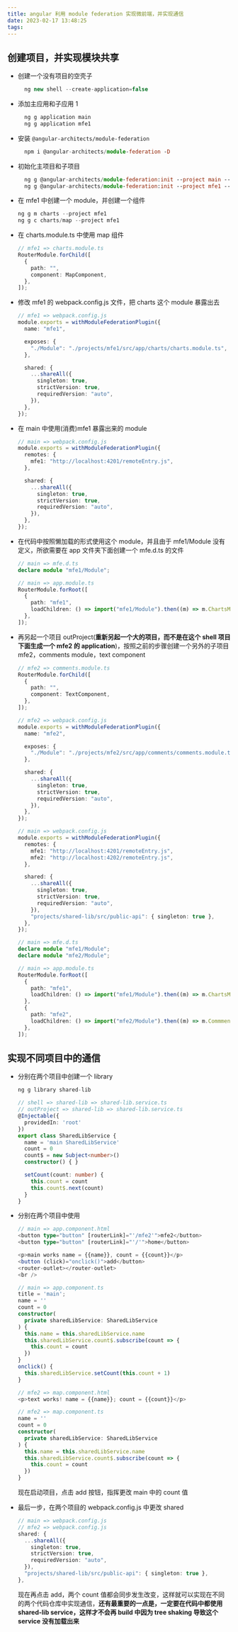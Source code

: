 ```yaml
---
title: angular 利用 module federation 实现微前端，并实现通信
date: 2023-02-17 13:48:25
tags:
---
```


## 创建项目，并实现模块共享

- 创建一个没有项目的空壳子

  ```typescript
    ng new shell --create-application=false
  ```

- 添加主应用和子应用 1

  ```typescript
    ng g application main
    ng g application mfe1
  ```

- 安装 `@angular-architects/module-federation`

  ```typescript
    npm i @angular-architects/module-federation -D
  ```

- 初始化主项目和子项目

  ```typescript
    ng g @angular-architects/module-federation:init --project main --port 4200 --type host
    ng g @angular-architects/module-federation:init --project mfe1 --port 4201 --type remote
  ```

- 在 mfe1 中创建一个 module，并创建一个组件

  ```typescript
  ng g m charts --project mfe1
  ng g c charts/map --project mfe1
  ```

- 在 charts.module.ts 中使用 map 组件

  ```typescript
  // mfe1 => charts.module.ts
  RouterModule.forChild([
    {
      path: "",
      component: MapComponent,
    },
  ]);
  ```

- 修改 mfe1 的 webpack.config.js 文件，把 charts 这个 module 暴露出去

  ```typescript
  // mfe1 => webpack.config.js
  module.exports = withModuleFederationPlugin({
    name: "mfe1",

    exposes: {
      "./Module": "./projects/mfe1/src/app/charts/charts.module.ts",
    },

    shared: {
      ...shareAll({
        singleton: true,
        strictVersion: true,
        requiredVersion: "auto",
      }),
    },
  });
  ```

- 在 main 中使用(消费)mfe1 暴露出来的 module

  ```typescript
  // main => webpack.config.js
  module.exports = withModuleFederationPlugin({
    remotes: {
      mfe1: "http://localhost:4201/remoteEntry.js",
    },

    shared: {
      ...shareAll({
        singleton: true,
        strictVersion: true,
        requiredVersion: "auto",
      }),
    },
  });
  ```

- 在代码中按照懒加载的形式使用这个 module，并且由于 mfe1/Module 没有定义，所欲需要在 app 文件夹下面创建一个 mfe.d.ts 的文件

  ```typescript
  // main => mfe.d.ts
  declare module "mfe1/Module";

  // main => app.module.ts
  RouterModule.forRoot([
    {
      path: "mfe1",
      loadChildren: () => import("mfe1/Module").then((m) => m.ChartsModule),
    },
  ]);
  ```

- 再另起一个项目 outProject(**重新另起一个大的项目，而不是在这个 shell 项目下面生成一个 mfe2 的 application**)，按照之前的步骤创建一个另外的子项目 mfe2，comments module，text component

  ```typescript
  // mfe2 => comments.module.ts
  RouterModule.forChild([
    {
      path: "",
      component: TextComponent,
    },
  ]);

  // mfe2 => webpack.config.js
  module.exports = withModuleFederationPlugin({
    name: "mfe2",

    exposes: {
      "./Module": "./projects/mfe2/src/app/comments/comments.module.ts",
    },

    shared: {
      ...shareAll({
        singleton: true,
        strictVersion: true,
        requiredVersion: "auto",
      }),
    },
  });

  // main => webpack.config.js
  module.exports = withModuleFederationPlugin({
    remotes: {
      mfe1: "http://localhost:4201/remoteEntry.js",
      mfe2: "http://localhost:4202/remoteEntry.js",
    },

    shared: {
      ...shareAll({
        singleton: true,
        strictVersion: true,
        requiredVersion: "auto",
      }),
      "projects/shared-lib/src/public-api": { singleton: true },
    },
  });

  // main => mfe.d.ts
  declare module "mfe1/Module";
  declare module "mfe2/Module";

  // main => app.module.ts
  RouterModule.forRoot([
    {
      path: "mfe1",
      loadChildren: () => import("mfe1/Module").then((m) => m.ChartsModule),
    },
    {
      path: "mfe2",
      loadChildren: () => import("mfe2/Module").then((m) => m.CommmentsModule),
    },
  ]);
  ```

## 实现不同项目中的通信

- 分别在两个项目中创建一个 library

  ```typescript
  ng g library shared-lib

  // shell => shared-lib => shared-lib.service.ts
  // outProject => shared-lib => shared-lib.service.ts
  @Injectable({
    providedIn: 'root'
  })
  export class SharedLibService {
    name = 'main SharedLibService'
    count = 0
    count$ = new Subject<number>()
    constructor() { }

    setCount(count: number) {
      this.count = count
      this.count$.next(count)
    }
  }
  ```

- 分别在两个项目中使用

  ```typescript
  // main => app.component.html
  <button type="button" [routerLink]="'/mfe2'">mfe2</button>
  <button type="button" [routerLink]="'/'">home</button>

  <p>main works name = {{name}}, count = {{count}}</p>
  <button (click)="onclick()">add</button>
  <router-outlet></router-outlet>
  <br />

  // main => app.component.ts
  title = 'main';
  name = ''
  count = 0
  constructor(
    private sharedLibService: SharedLibService
  ) {
    this.name = this.sharedLibService.name
    this.sharedLibService.count$.subscribe(count => {
      this.count = count
    })
  }
  onclick() {
    this.sharedLibService.setCount(this.count + 1)
  }

  // mfe2 => map.component.html
  <p>text works! name = {{name}}; count = {{count}}</p>

  // mfe2 => map.component.ts
  name = ''
  count = 0
  constructor(
    private sharedLibService: SharedLibService
  ) {
    this.name = this.sharedLibService.name
    this.sharedLibService.count$.subscribe(count => {
      this.count = count
    })
  }
  ```

  现在启动项目，点击 add 按钮，指挥更改 main 中的 count 值

- 最后一步，在两个项目的 webpack.config.js 中更改 shared

  ```typescript
  // main => webpack.config.js
  // mfe2 => webpack.config.js
  shared: {
    ...shareAll({
      singleton: true,
      strictVersion: true,
      requiredVersion: "auto",
    }),
    "projects/shared-lib/src/public-api": { singleton: true },
  },
  ```

  现在再点击 add，两个 count 值都会同步发生改变，这样就可以实现在不同的两个代码仓库中实现通信，**还有最重要的一点是，一定要在代码中都使用 shared-lib service，这样才不会再 build 中因为 tree shaking 导致这个 service 没有加载出来**
